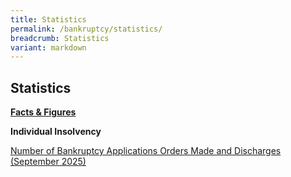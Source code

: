 ```yaml
---
title: Statistics
permalink: /bankruptcy/statistics/
breadcrumb: Statistics
variant: markdown
---
```

Statistics
---

<u><b>Facts &amp; Figures</b></u>

**Individual Insolvency**

[Number of Bankruptcy Applications Orders Made and Discharges (September 2025)](/files/IID%20Statistics%20/NumberofBankruptcyApplicationsOrdersMadeandDischarges_September2025_.pdf)